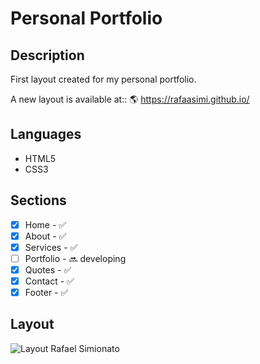 # Personal Portfolio

## Description
First layout created for my personal portfolio.

A new layout is available at:: :earth_americas: https://rafaasimi.github.io/

## Languages
- HTML5
- CSS3

## Sections
- [X] Home - :white_check_mark:
- [X] About - :white_check_mark:
- [X] Services - :white_check_mark:
- [ ] Portfolio - :soon: developing
- [X] Quotes - :white_check_mark:
- [X] Contact - :white_check_mark:
- [X] Footer - :white_check_mark:

## Layout
![Layout Rafael Simionato](https://raw.githubusercontent.com/rafaasimi/rafaasimi.github.io/master/img/layout.png)

